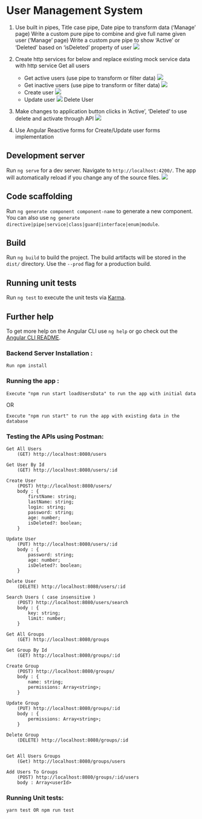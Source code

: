 # User Management System
1. Use built in pipes, 
Title case pipe, Date pipe to transform data (‘Manage’ page)
Write a custom pure pipe to combine and give full name given user (‘Manage’ page)
Write a custom pure pipe to show ‘Active’ or ‘Deleted’ based on ‘isDeleted’ property of user
![](https://ekgl3w.sn.files.1drv.com/y4mOV4TIM7UuoWKHuk_kQmi0wTeWq9tGL9bgHOQmzlLlVxAUmH_hbGgAdvwtzCF2g5EasufxrYoUWkJxVfDO53xT9uwVVDLVTHx9H2U0HH1SNN2EDXuvuhgEYOC76mmWRqdreRbP8eeAxDQe4lAblP_5SBHR4ch_fPCgyNjge-HuWKtM77Ww_lDQbDZiFLQrBuU195FGJpkeOOgSySOE09qUg?width=1329&height=420&cropmode=none)
2. Create http services for below and replace existing mock service data with http service
	Get all users
	* Get active users (use pipe to transform or filter data)
![](https://ekgh3w.sn.files.1drv.com/y4m-LCOw2-TnEvX68vk5D8Zd_TrAMfelRc8j0i3muZzbvVdFP2ESrTDwNRkYXD1PpQW8CTkZ8TdhxRpD68TpnklNwrwHbwosTHZw6DlpvGGji8_eRG7GKjj83qr4PqlNONhWUYqYIFuHMxByCqYU-99hR1QBZl6LGDAEvyXs0bLzMRn9ihzAGdy0Hj72SwYV1TV9o-thY34mP8gB6z5HyG2gA?width=1276&height=471&cropmode=none)
	* Get inactive users (use pipe to transform or filter data)
![](https://ekgf3w.sn.files.1drv.com/y4mnhreXqT3mZKWnWnY7etW6cFLRe1ynBGnPcTZF7zsnjg8TwKJtueFerroinzocuvw3CCz4WeXevOqgNdshkZvrOdb7Qo0bnAD1BEcPWqFSnpkp6yi3vN9KQInkQwsLDDmrRhkFT23JBfsBSbzxvtm2T5Zrehl4nNIlFJOHCLpQkuNW4c8yrD6uOZiDyYlx9pj5IASIsGthk3S0FSTuf9roA?width=1246&height=613&cropmode=none)
	* Create user
	![](https://ekgg3w.sn.files.1drv.com/y4m7Bra9go_4zAK6sjtBPAIIyqXofDtC7xuLRzXPudBmoyaZ1iTwGDMt5mvPf1gSvRSwa1mRSBmqO7sgVoClSJatn_s6eisHTojlNL3-5iAWFOI_5sKecTylgMmtbvb1II_XNZVH0uvrvfGOCLhJMb_Yj4l26TMHIkMi67EO9IrrazHTyKVeXsj5QPprn4X4gsX1pzbheyDmyk2V20xzFeXSw?width=1347&height=638&cropmode=none)
	* Update user
![](https://ekgm3w.sn.files.1drv.com/y4mZwGy9TJj-4LcMZJcIK1BBeAhBXc1YE6-QH2JRlmBTxyyIDYJwDRLNCkq8_tMNCBBqWFtTHZ8ppe5zxtrq1io7j80HjF30vtcB3oyyrep_tPXRsvXdJ0bviX7m87D2Cofkxl7y64pASPZkeW3pHQg8VvQEDoRRu2Lmr2bab-CLzS3YInm0DQKmvLbQE5YDhixX1Ep_i49hv-_z8vRinaLJA?width=1356&height=527&cropmode=none)
    Delete User


3. Make changes to application button clicks in ‘Active’, ‘Deleted’ to use delete and activate through API
![](https://ekgk3w.sn.files.1drv.com/y4msmxR5Rbf_XkJa5kVmRno3ymXV5zmREc3p91GU6sz-KBumYkDm00DiPPcKjluHJ6rKCZ9THx--ruHt5EheeBF5scGiYQHjhB3env8c2hKiJUhdmDshO1erOIciKpXjYGSYUBoMescBdjyItzJ6_xt6PAyb-mCa8CKv9lHeMlKQAVva1VxsOxAWM3p95nIBwSwawD30ltdcvE0-laZADuYzQ?width=1345&height=531&cropmode=none)
4. Use Angular Reactive forms for Create/Update user forms implementation


## Development server

Run `ng serve` for a dev server. Navigate to `http://localhost:4200/`. The app will automatically reload if you change any of the source files.
![](https://ekgi3w.sn.files.1drv.com/y4mwqaLS7EX9yQjb-ycbB3mJ11o8QJWOBhZmvX8tdLtX1L-3aXt_9XobZLG-KTVf3URw7g9BUk9qFKmSAMuAwFIx6UTFmc0AVs67pRnoI4S9iP2yVfj63Ore2VcepXNOM5KcDnIjvhaj5DTqwHTKvM1iFemEKVYJlUvW8kBFXMT0zYSPW8ZT5Ufn9L98-uwT1Q6tCJzY9dMXxyTLuR___cHwA?width=1142&height=375&cropmode=none)

## Code scaffolding

Run `ng generate component component-name` to generate a new component. You can also use `ng generate directive|pipe|service|class|guard|interface|enum|module`.

## Build

Run `ng build` to build the project. The build artifacts will be stored in the `dist/` directory. Use the `--prod` flag for a production build.

## Running unit tests

Run `ng test` to execute the unit tests via [Karma](https://karma-runner.github.io).

## Further help

To get more help on the Angular CLI use `ng help` or go check out the [Angular CLI README](https://github.com/angular/angular-cli/blob/master/README.md).

### Backend Server Installation :
  
    Run npm install

### Running the app :

    Execute "npm run start loadUsersData" to run the app with initial data

OR 

    Execute "npm run start" to run the app with existing data in the database

### Testing the APIs using Postman:

    
    Get All Users 
        (GET) http://localhost:8080/users

    Get User By Id 
        (GET) http://localhost:8080/users/:id

    Create User 
        (POST) http://localhost:8080/users/
        body : {
            firstName: string;
            lastName: string;
            login: string;
            password: string;
            age: number;
            isDeleted?: boolean;
        }

    Update User 
        (PUT) http://localhost:8080/users/:id
        body : {
            password: string;
            age: number;
            isDeleted?: boolean;
        }
    
    Delete User 
        (DELETE) http://localhost:8080/users/:id

    Search Users ( case insensitive ) 
        (POST) http://localhost:8080/users/search
        body : {
            key: string;
            limit: number;
        }   

    Get All Groups 
        (GET) http://localhost:8080/groups

    Get Group By Id 
        (GET) http://localhost:8080/groups/:id

    Create Group 
        (POST) http://localhost:8080/groups/
        body : {
            name: string;
            permissions: Array<string>;
        }

    Update Group
        (PUT) http://localhost:8080/groups/:id
        body : {
            permissions: Array<string>;
        }
    
    Delete Group
        (DELETE) http://localhost:8080/groups/:id

    
    Get All Users Groups
        (Get) http://localhost:8080/groups/users

    Add Users To Groups
        (POST) http://localhost:8080/groups/:id/users
        body : Array<userId>


### Running Unit tests:

    yarn test OR npm run test 